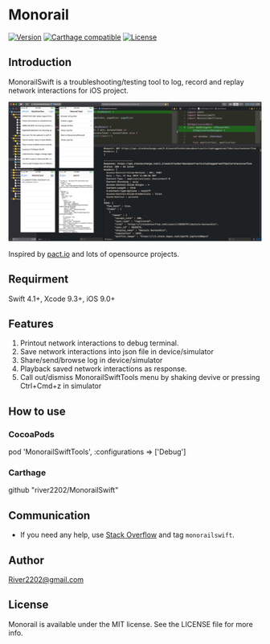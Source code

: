 # Monorail

[![Version](https://img.shields.io/cocoapods/v/MonorailSwift.svg?style=flat)](https://cocoapods.org/pods/MonorailSwift)
[![Carthage compatible](https://img.shields.io/badge/Carthage-compatible-4BC51D.svg?style=flat)](https://github.com/Carthage/Carthage)
[![License](https://img.shields.io/badge/license-MIT-blue.svg?style=flat)](https://cocoapods.org/pods/MonorailSwift)


## Introduction

MonorailSwift is a troubleshooting/testing tool to log, record and replay network interactions for iOS project.

![MonorailSwiftTools screenshot](Screenshot/MonorailSwiftTools.jpg)



Inspired by [pact.io](http://pact.io) and lots of opensource projects.

## Requirment
Swift 4.1+, Xcode 9.3+, iOS 9.0+


## Features

1. Printout network interactions to debug terminal.
2. Save network interactions into json file in device/simulator
3. Share/send/browse log in device/simulator
4. Playback saved network interactions as response.  
5. Call out/dismiss MonorailSwiftTools menu by shaking devive or pressing Ctrl+Cmd+z in simulator

## How to use

### CocoaPods

pod 'MonorailSwiftTools', :configurations => ['Debug']

### Carthage

github "river2202/MonorailSwift"

## Communication
- If you need any help, use [Stack Overflow](https://stackoverflow.com/questions/tagged/monorailswift) and tag `monorailswift`.

## Author

River2202@gmail.com

## License

Monorail is available under the MIT license. See the LICENSE file for more info.
